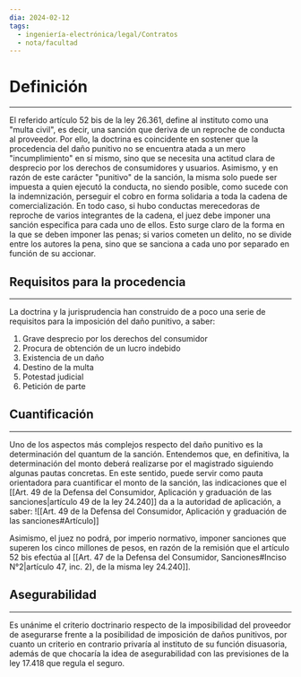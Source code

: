 ```yaml
---
dia: 2024-02-12
tags:
  - ingeniería-electrónica/legal/Contratos
  - nota/facultad
---
```

# Definición
---
El referido artículo 52 bis de la ley 26.361, define al instituto como una "multa civil", es decir, una sanción que deriva de un reproche de conducta al proveedor. Por ello, la doctrina es coincidente en sostener que la procedencia del daño punitivo no se encuentra atada a un mero "incumplimiento" en sí mismo, sino que se necesita una actitud clara de desprecio por los derechos de consumidores y usuarios. Asimismo, y en razón de este carácter "punitivo" de la sanción, la misma solo puede ser impuesta a quien ejecutó la conducta, no siendo posible, como sucede con la indemnización, perseguir el cobro en forma solidaria a toda la cadena de comercialización. En todo caso, si hubo conductas merecedoras de reproche de varios integrantes de la cadena, el juez debe imponer una sanción específica para cada uno de ellos. Esto surge claro de la forma en la que se deben imponer las penas; si varios cometen un delito, no se divide entre los autores la pena, sino que se sanciona a cada uno por separado en función de su accionar.

## Requisitos para la procedencia
---
La doctrina y la jurisprudencia han construido de a poco una serie de requisitos para la imposición del daño punitivo, a saber:
1) Grave desprecio por los derechos del consumidor
2) Procura de obtención de un lucro indebido
3) Existencia de un daño
4) Destino de la multa
5) Potestad judicial
6) Petición de parte

## Cuantificación
---
Uno de los aspectos más complejos respecto del daño punitivo es la determinación del quantum de la sanción. Entendemos que, en definitiva, la determinación del monto deberá realizarse por el magistrado siguiendo algunas pautas concretas. En este sentido, puede servir como pauta orientadora para cuantificar el monto de la sanción, las indicaciones que el [[Art. 49 de la Defensa del Consumidor, Aplicación y graduación de las sanciones|artículo 49 de la ley 24.240]] da a la autoridad de aplicación, a saber:
![[Art. 49 de la Defensa del Consumidor, Aplicación y graduación de las sanciones#Artículo]]

Asimismo, el juez no podrá, por imperio normativo, imponer sanciones que superen los cinco millones de pesos, en razón de la remisión que el artículo 52 bis efectúa al [[Art. 47 de la Defensa del Consumidor, Sanciones#Inciso N°2|artículo 47, inc. 2), de la misma ley 24.240]].

## Asegurabilidad
---
Es unánime el criterio doctrinario respecto de la imposibilidad del proveedor de asegurarse frente a la posibilidad de imposición de daños punitivos, por cuanto un criterio en contrario privaría al instituto de su función disuasoria, además de que chocaría la idea de asegurabilidad con las previsiones de la ley 17.418 que regula el seguro.